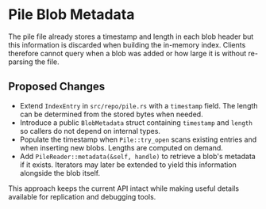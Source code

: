 # Pile Blob Metadata

The pile file already stores a timestamp and length in each blob header but this
information is discarded when building the in-memory index. Clients therefore
cannot query when a blob was added or how large it is without re-parsing the
file.

## Proposed Changes

- Extend `IndexEntry` in `src/repo/pile.rs` with a `timestamp` field. The length
  can be determined from the stored bytes when needed.
- Introduce a public `BlobMetadata` struct containing `timestamp` and `length`
  so callers do not depend on internal types.
- Populate the timestamp when `Pile::try_open` scans existing entries and when
  inserting new blobs. Lengths are computed on demand.
- Add `PileReader::metadata(&self, handle)` to retrieve a blob's metadata if it
  exists. Iterators may later be extended to yield this information alongside the
  blob itself.

This approach keeps the current API intact while making useful details available
for replication and debugging tools.
